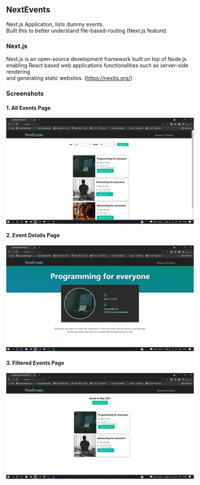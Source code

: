 ## NextEvents
Next.js Application, lists dummy events. <br/>
Built this to better understand file-based-routing (Next.js feature)

### Next.js
Next.js is an open-source development framework built on top of Node.js <br/> enabling React based web applications functionalities such as server-side rendering <br/> and generating static websites.
(https://nextjs.org/)

### Screenshots

#### 1. All Events Page

<img src="/ss/allEvents.png" width="600" />

#### 2. Event Details Page

<img src="ss/eventDetail.png" width="600" />

#### 3. Filtered Events Page

<img src="ss/filteredEvents.png" width="600" />
